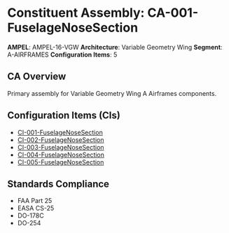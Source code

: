 # Constituent Assembly: CA-001-FuselageNoseSection

**AMPEL**: AMPEL-16-VGW
**Architecture**: Variable Geometry Wing
**Segment**: A-AIRFRAMES
**Configuration Items**: 5

## CA Overview
Primary assembly for Variable Geometry Wing A Airframes components.

## Configuration Items (CIs)
- [CI-001-FuselageNoseSection](./CI-001-001-FuselageNoseSection/)
- [CI-002-FuselageNoseSection](./CI-002-001-FuselageNoseSection/)
- [CI-003-FuselageNoseSection](./CI-003-001-FuselageNoseSection/)
- [CI-004-FuselageNoseSection](./CI-004-001-FuselageNoseSection/)
- [CI-005-FuselageNoseSection](./CI-005-001-FuselageNoseSection/)
## Standards Compliance
- FAA Part 25
- EASA CS-25
- DO-178C
- DO-254
